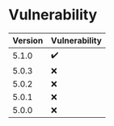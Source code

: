 # Vulnerability

|Version|Vulnerability|
|-|-|
|5.1.0|:heavy_check_mark:|
|5.0.3|:x:|
|5.0.2|:x:|
|5.0.1|:x:|
|5.0.0|:x:|
